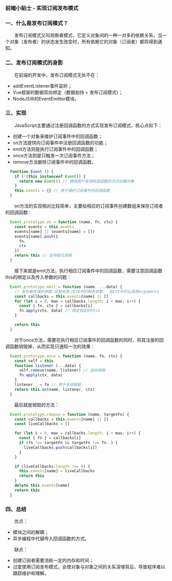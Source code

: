 ### 前端小贴士 - 实现订阅发布模式

### 一、什么是发布订阅模式？

  &emsp;&emsp;发布订阅模式又叫观察者模式，它定义对象间的一种一对多的依赖关系，当一个对象（发布者）的状态发生改变时，所有依赖它的对象（订阅者）都将得到通知。

### 二、发布订阅模式的身影

  &emsp;&emsp;在前端的开发中，发布订阅模式无处不在：

  - addEventListener事件监听；
  - Vue框架的数据双向绑定（数据劫持 + 发布订阅模式）；
  - NodeJS中的EventEmitter模块。

### 三、实现

  &emsp;&emsp;JavaScript主要通过注册回调函数的方式实现发布订阅模式，核心点如下：

  - 创建一个对象来维护订阅事件中的回调函数；
  - on方法提供向订阅事件中注册回调函数的功能；
  - emit方法则是执行订阅事件中的回调函数；
  - once方法则是只触发一次订阅事件方法；
  - remove方法删除订阅事件中的回调函数。

```JavaScript
  function Event () {
    if (!(this instanceof Event)) {
      return new Event() // 确保用户采用构造函数的方式创建对象
    }
    this.events = {} // 用于维护订阅事件的回调函数
  }
```

  &emsp;&emsp;on方法的实现相对比较简单，主要给相应的订阅事件创建数组来保存订阅者的回调函数：

```JavaScript
  Event.prototype.on = function (name, fn, ctx) {
    const events = this.events
    events[name] || (events[name] = [])
    events[name].push({
      fn,
      ctx
    })
    return this // 支持链式调用
  }
```

  &emsp;&emsp;接下来就是emit方法，执行相应订阅事件中的回调函数，需要注意回调函数this的绑定以及传入参数的问题：

```JavaScript
  Event.prototype.emit = function (name, ...data) {
    // 发布者传递的参数 这里采用了ES6中的剩余参数， 在ES5中可以采用arguments
    const callbacks = this.events[name] || []
    for (let i = 0, max = callbacks.length; i < max; i++) {
      const { fn, ctx } = callbacks[i]
      fn.apply(ctx, data) // 绑定指定的this
    }

    return this
  }
```

  &emsp;&emsp;对于once方法，需要在执行相应订阅事件的回调函数的同时，将其注册的回调函数销毁掉，从而实现只通知一次的效果：

```JavaScript
  Event.prototype.once = function (name, fn, ctx) {
    const self = this
    function listener (...data) {
      self.remove(name, listener) // 自动销毁
      fn.apply(ctx, data)
    }
    listener._ = fn // 用于手动销毁
    return this.on(name, listener, ctx)
  }
```

  &emsp;&emsp;最后就是销毁的方法：

```JavaScript
  Event.prototype.remove = function (name, targetFn) {
    const callbacks = this.events[name] || []
    const liveCallbacks = []

    for (let i = 0, max = callbacks.length; i < max; i++) {
      const { fn } = callbacks[i]
      if (fn !== targetFn && targetFn !== fn._) {
        liveCallbacks.push(callbacks[i])
      }
    }

    if (liveCallbacks.length !== 0) {
      this.events[name] = liveCallbacks
      return this
    }
    delete this.events[name]
    return this
  }
```

### 四、总结

  &emsp;&emsp;优点：

  - 模块之间的解耦；
  - 异步编程中代替传入回调函数的方式。

  &emsp;&emsp;缺点：

  - 创建订阅者需要消耗一定的内存和时间；
  - 过度使用订阅发布模式，会使对象与对象之间的关系深埋背后，导致程序难以跟踪维护和理解。




